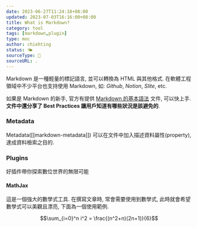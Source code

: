 ```yaml
---
date: 2023-06-27T11:24:18+08:00
updated: 2023-07-03T16:16:00+08:00
title: What is Markdown?
category: tool
tags: [markdown,plugin]
type: moc
author: chiehting
status: 🌤
sourceType: 📜️
sourceURL: .
---
```


Markdown 是一種輕量的標記語言, 並可以轉換為 HTML 與其他格式. 在軟體工程領域中不少平台也支持使用 Markdown, 如: *Github*, *Notion*, *Slite*, etc.

<!--more-->

如果是 Markdown 的新手, 官方有提供 [Markdown 的基本語法](https://www.markdownguide.org/basic-syntax) 文件, 可以快上手.
**文件中還分享了 Best Practices 讓用戶知道有哪些狀況是該避免的**.

### Metadata

Metadata([[markdown-metadata]]) 可以在文件中加入描述資料屬性(property), 達成資料檢索之目的.

### Plugins

好插件帶你探索數位世界的無限可能

#### MathJax

這是一個強大的數學式工具. 在撰寫文章時, 常會需要使用到數學式, 此時就會希望數學式可以美觀且漂亮, 下面為一個使用範例.

$$\sum_{i=0}^n i^2 = \frac{(n^2+n)(2n+1)}{6}$$
